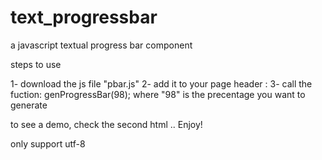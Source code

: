 # text_progressbar
a javascript textual progress bar component

steps to use

1- download the js file "pbar.js"
2- add it to your page header : 	<script type="text/javascript" src="pbar.js"></script>
3- call the fuction: genProgressBar(98); where "98" is the precentage you want to generate

to see a demo, check the second html .. Enjoy!

only support utf-8
